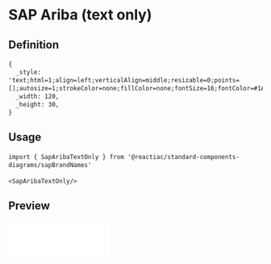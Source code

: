 # SAP Ariba (text only)

## Definition

```
{
  _style: 'text;html=1;align=left;verticalAlign=middle;resizable=0;points=[];autosize=1;strokeColor=none;fillColor=none;fontSize=16;fontColor=#1A2733;fontFamily=Helvetica;fontStyle=1',
  _width: 120,
  _height: 30,
}
```

## Usage

```
import { SapAribaTextOnly } from '@reactiac/standard-components-diagrams/sapBrandNames'

<SapAribaTextOnly/>
```

## Preview

<img src="./sap-ariba-text-only.png" width="200"/>
